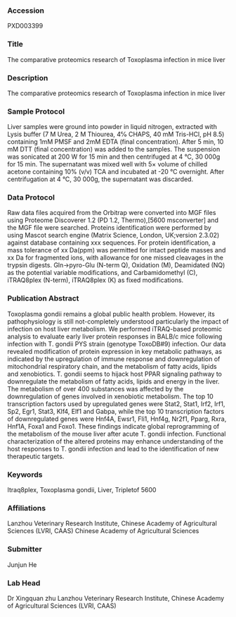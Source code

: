 ### Accession
PXD003399

### Title
The comparative proteomics research of Toxoplasma infection in mice liver

### Description
The comparative proteomics research of Toxoplasma infection in mice liver

### Sample Protocol
Liver samples were ground into powder in liquid nitrogen, extracted with Lysis buffer (7 M Urea, 2 M Thiourea, 4℅ CHAPS, 40 mM Tris-HCl, pH 8.5) containing 1mM PMSF and 2mM EDTA (final concentration). After 5 min, 10 mM DTT (final concentration) was added to the samples. The suspension was sonicated at 200 W for 15 min and then centrifuged at 4 °C, 30 000g for 15 min. The supernatant was mixed well with 5× volume of chilled acetone containing 10% (v/v) TCA and incubated at -20 °C overnight. After centrifugation at 4 °C, 30 000g, the supernatant was discarded.

### Data Protocol
Raw data files acquired from the Orbitrap were converted into MGF files using Proteome Discoverer 1.2 (PD 1.2, Thermo),[5600 msconverter] and the MGF file were searched. Proteins identification were performed by using Mascot search engine (Matrix Science, London, UK;version 2.3.02) against database containing xxx sequences. For protein identification, a mass tolerance of xx Da(ppm) was permitted for intact peptide masses and xx Da for fragmented ions, with allowance for one missed cleavages in the trypsin digests. Gln->pyro-Glu (N-term Q), Oxidation (M), Deamidated (NQ) as the potential variable modifications, and Carbamidomethyl (C), iTRAQ8plex (N-term), iTRAQ8plex (K) as fixed modifications.

### Publication Abstract
Toxoplasma gondii remains a global public health problem. However, its pathophysiology is still not-completely understood particularly the impact of infection on host liver metabolism. We performed iTRAQ-based proteomic analysis to evaluate early liver protein responses in BALB/c mice following infection with T. gondii PYS strain (genotype ToxoDB#9) infection. Our data revealed modification of protein expression in key metabolic pathways, as indicated by the upregulation of immune response and downregulation of mitochondrial respiratory chain, and the metabolism of fatty acids, lipids and xenobiotics. T. gondii seems to hijack host PPAR signaling pathway to downregulate the metabolism of fatty acids, lipids and energy in the liver. The metabolism of over 400 substances was affected by the downregulation of genes involved in xenobiotic metabolism. The top 10 transcription factors used by upregulated genes were Stat2, Stat1, Irf2, Irf1, Sp2, Egr1, Stat3, Klf4, Elf1 and Gabpa, while the top 10 transcription factors of downregulated genes were Hnf4A, Ewsr1, Fli1, Hnf4g, Nr2f1, Pparg, Rxra, Hnf1A, Foxa1 and Foxo1. These findings indicate global reprogramming of the metabolism of the mouse liver after acute T. gondii infection. Functional characterization of the altered proteins may enhance understanding of the host responses to T. gondii infection and lead to the identification of new therapeutic targets.

### Keywords
Itraq8plex, Toxoplasma gondii, Liver, Tripletof 5600

### Affiliations
Lanzhou Veterinary Research Institute, Chinese Academy of Agricultural Sciences (LVRI, CAAS)
Chinese Academy of Agricultural Sciences

### Submitter
Junjun He

### Lab Head
Dr Xingquan zhu
Lanzhou Veterinary Research Institute, Chinese Academy of Agricultural Sciences (LVRI, CAAS)


